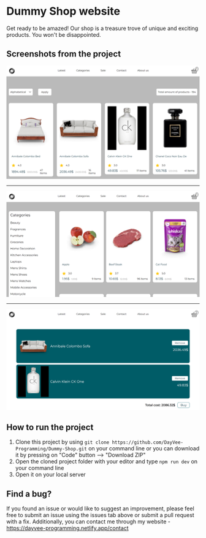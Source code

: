 # Dummy Shop website

Get ready to be amazed! Our shop is a treasure trove of unique and exciting products. You won't be disappointed.

## Screenshots from the project

<img src="./src/assets/images/screenshot1.png" />
<hr>
<img src="./src/assets/images/screenshot2.png" />
<hr>
<img src="./src/assets/images/screenshot3.png" />

## How to run the project 

1. Clone this project by using ```git clone https://github.com/DayVee-Programming/Dummy-Shop.git``` on your command line or you can download it by pressing on "Code" button --> "Download ZIP"  
2. Open the cloned project folder with your editor and type ```npm run dev``` on your command line 
3. Open it on your local server

## Find a bug?

If you found an issue or would like to suggest an improvement, please feel free to submit an issue using the issues tab above or submit a pull request with a fix. Additionally, you can contact me through my website - https://dayvee-programming.netlify.app/contact  
